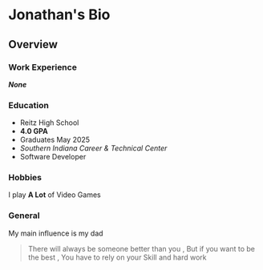 # Jonathan's Bio

## Overview

### Work Experience
***None*** 
### Education
- Reitz High School
-  **4.0 GPA**
- Graduates May 2025
- *Southern Indiana Career & Technical Center*
- Software Developer
### Hobbies
I play **A Lot** of Video Games

### General
My main influence is my dad 
> There will always be someone better than you
> , But if you want to be the best
> , You have to rely on your Skill and hard work
> 
